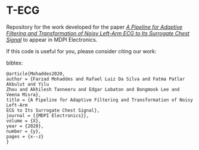 # T-ECG
Repository for the work developed for the paper [*A Pipeline for Adaptive Filtering and Transformation of Noisy Left-Arm
ECG to Its Surrogate Chest Signal*](www.mdpi.com) to appear in MDPI Electronics.

If this code is useful for you, please consider citing our work:

bibtex:
```
@article{Mohaddes2020,
author = {Farzad Mohaddes and Rafael Luiz Da Silva and Fatma Patlar Akbulut and Yilu
Zhou and Akhilesh Tanneeru and Edgar Lobaton and Bongmook Lee and Veena Misra},
title = {A Pipeline for Adaptive Filtering and Transformation of Noisy Left-Arm
ECG to Its Surrogate Chest Signal},
journal = {{MDPI Electronics}},
volume = {X},
year = {2020},
number = {y},
pages = {x--z}
}
```
